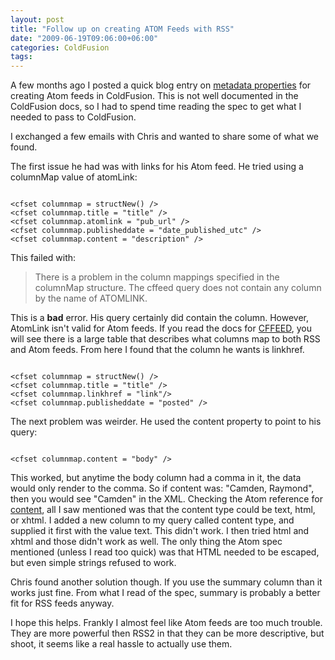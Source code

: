 ```yaml
---
layout: post
title: "Follow up on creating ATOM Feeds with RSS"
date: "2009-06-19T09:06:00+06:00"
categories: ColdFusion 
tags: 
---
```


A few months ago I posted a quick blog entry on <a href="http://www.raymondcamden.com/index.cfm/2009/2/25/Metadata-properties-for-CFFEED--Atom">metadata properties</a> for creating Atom feeds in ColdFusion. This is not well documented in the ColdFusion docs, so I had to spend time reading the spec to get what I needed to pass to ColdFusion.

I exchanged a few emails with Chris and wanted to share some of what we found.
<!--more-->
The first issue he had was with links for his Atom feed. He tried using a columnMap value of atomLink:

<code>
&lt;cfset columnmap = structNew() /&gt;
&lt;cfset columnmap.title = "title" /&gt;
&lt;cfset columnmap.atomlink = "pub_url" /&gt;
&lt;cfset columnmap.publisheddate = "date_published_utc" /&gt;
&lt;cfset columnmap.content = "description" /&gt;
</code>

This failed with:

<blockquote>
<p>
There is a problem in the column mappings specified in the columnMap structure. The cffeed query does not contain any column by the name of ATOMLINK.
</p>
</blockquote>

This is a <b>bad</b> error. His query certainly did contain the column. However, AtomLink isn't valid for Atom feeds. If you read the docs for <a href="http://livedocs.adobe.com/coldfusion/8/htmldocs/Tags_f_01.html#4002452">CFFEED</a>, you will see there is a large table that describes what columns map to both RSS and Atom feeds. From here I found that the column he wants is linkhref.

<code>
&lt;cfset columnmap = structNew() /&gt;
&lt;cfset columnmap.title = "title" /&gt;
&lt;cfset columnmap.linkhref = "link"/&gt;
&lt;cfset columnmap.publisheddate = "posted" /&gt;
</code>

The next problem was weirder. He used the content property to point to his query:

<code>
&lt;cfset columnmap.content = "body" /&gt;
</code>

This worked, but anytime the body column had a comma in it, the data would only render to the comma. So if content was: "Camden, Raymond", then you would see "Camden" in the XML. Checking the Atom reference for <a href="http://www.atomenabled.org//developers/syndication/atom-format-spec.php#element.content">content</a>, all I saw mentioned was that the content type could be text, html, or xhtml. I added a new column to my query called content type, and supplied it first with the value text. This didn't work. I then tried html and xhtml and those didn't work as well. The only thing the Atom spec mentioned (unless I read too quick) was that HTML needed to be escaped, but even simple strings refused to work. 

Chris found another solution though. If you use the summary column than it works just fine. From what I read of the spec, summary is probably a better fit for RSS feeds anyway.

I hope this helps. Frankly I almost feel like Atom feeds are too much trouble. They are more powerful then RSS2 in that they can be more descriptive, but shoot, it seems like a real hassle to actually use them.